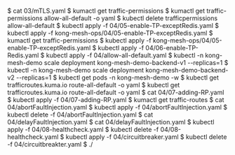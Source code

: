 $ cat 03/mTLS.yaml 
$ kumactl get traffic-permissions
$ kumactl get traffic-permissions allow-all-default -o yaml
$ kubectl delete trafficpermissions allow-all-default
$ kubectl apply -f 04/05-enable-TP-exceptRedis.yaml
$ kubectl apply -f kong-mesh-ops/04/05-enable-TP-exceptRedis.yaml
$ kumactl get traffic-permissions
$ kubectl apply -f kong-mesh-ops/04/05-enable-TP-exceptRedis.yaml
$ kubectl apply -f 04/06-enable-TP-Redis.yaml
$ kubectl apply -f 04/allow-all-default.yaml
$ kubectl -n kong-mesh-demo scale deployment kong-mesh-demo-backend-v1 --replicas=1
$ kubectl -n kong-mesh-demo scale deployment kong-mesh-demo-backend-v2 --replicas=1
$ kubectl get pods -n kong-mesh-demo -w
$ kubectl get trafficroutes.kuma.io route-all-default -o yaml
$ kubectl get trafficroutes.kuma.io route-all-default -o yaml
$ cat 04/07-adding-RP.yaml
$ kubectl apply -f 04/07-adding-RP.yaml
$ kumactl get traffic-routes
$ cat 04/abortFaultInjection.yaml
$ kubectl apply -f 04/abortFaultInjection.yaml
$ kubectl delete -f 04/abortFaultInjection.yaml
$ cat 04/delayFaultInjection.yaml
$ cat 04/delayFaultInjection.yaml
$ kubectl apply -f 04/08-healthcheck.yaml
$ kubectl delete -f 04/08-healthcheck.yaml
$ kubectl apply -f 04/circuitbreaker.yaml
$ kubectl delete -f 04/circuitbreakter.yaml
$ ./
